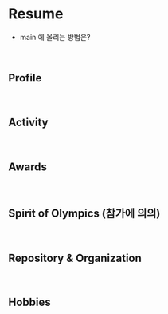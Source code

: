 # Resume

- main 에 올리는 방법은?

<br>

## Profile

<br>

## Activity

<br>

## Awards

<br>

## Spirit of Olympics (참가에 의의)

<br>

## Repository & Organization

<br>

## Hobbies

<br>
